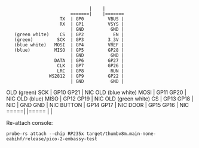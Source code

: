                                    |    |
                            =======|    |=======
                        TX  | GP0         VBUS |
                        RX  | GP1         VSYS |
                            | GND          GND |
       (green white)    CS  | GP2           EN |
       (green)         SCK  | GP3         3_3V |
       (blue white)   MOSI  | GP4         VREF |
       (blue)         MISO  | GP5         GP28 |
                            | GND          GND |
                      DATA  | GP6         GP27 |
                       CLK  | GP7         GP26 |
                       LRC  | GP8          RUN |
                    WS2812  | GP9         GP22 |
                            | GND          GND |
OLD    (green)         SCK  | GP10        GP21 |  NIC
OLD    (blue white)   MOSI  | GP11        GP20 |  NIC
OLD    (blue)         MISO  | GP12        GP19 |  NIC
OLD    (green white)    CS  | GP13        GP18 |  NIC
                            | GND          GND |  NIC
                    BUTTON  | GP14        GP17 |  NIC
                      DOOR  | GP15        GP16 |  NIC
                            =====|        |=====
                                 |        |

Re-attach console:
  
    probe-rs attach --chip RP235x target/thumbv8m.main-none-eabihf/release/pico-2-embassy-test
